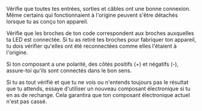 Vérifie que toutes tes entrées, sorties et câbles ont une bonne connexion. Même certains qui fonctionnaient à l'origine peuvent s'être détachés lorsque tu as conçu ton appareil.

Vérifie que les broches de ton code correspondent aux broches auxquelles ta LED est connectée. Si tu as retiré tes broches pour fabriquer ton appareil, tu dois vérifier qu'elles ont été reconnectées comme elles l'étaient à l'origine.

Si ton composant a une polarité, des côtés positifs (+) et négatifs (-), assure-toi qu'ils sont connectés dans le bon sens.

Si tu as tout vérifié et que tu ne vois ou n'entends toujours pas le résultat que tu attends, essaye d'utiliser un nouveau composant électronique si tu en as de rechange. Cela garantira que ton composant électronique actuel n'est pas cassé.
